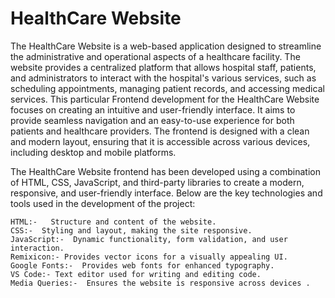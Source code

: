 # HealthCare Website

The HealthCare Website is a web-based application designed to streamline 
the administrative and operational aspects of a healthcare facility. The website provides a 
centralized platform that allows hospital staff, patients, and administrators to interact with the 
hospital's various services, such as scheduling appointments, managing patient records, and 
accessing medical services. 
This particular Frontend development for the HealthCare Website focuses on 
creating an intuitive and user-friendly interface. It aims to provide seamless navigation and an 
easy-to-use experience for both patients and healthcare providers. The frontend is designed 
with a clean and modern layout, ensuring that it is accessible across various devices, including 
desktop and mobile platforms. 

The HealthCare Website frontend has been developed using a combination 
of HTML, CSS, JavaScript, and third-party libraries to create a modern, responsive, and 
user-friendly interface. Below are the key technologies and tools used in the development of 
the project: 

    HTML:-   Structure and content of the website. 
    CSS:-  Styling and layout, making the site responsive. 
    JavaScript:-  Dynamic functionality, form validation, and user interaction. 
    Remixicon:- Provides vector icons for a visually appealing UI. 
    Google Fonts:-  Provides web fonts for enhanced typography. 
    VS Code:- Text editor used for writing and editing code. 
    Media Queries:-  Ensures the website is responsive across devices .
 
